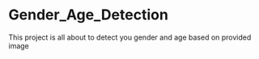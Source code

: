 # Gender_Age_Detection
This project is all about to detect you gender and age based on provided image
